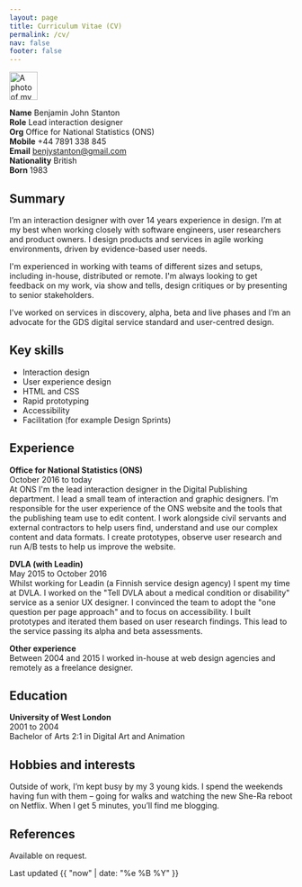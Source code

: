 ```yaml
---
layout: page
title: Curriculum Vitae (CV)
permalink: /cv/
nav: false
footer: false
---
```


<img class="u-photo image-m margin-bottom--0" src="{{ site.url }}/assets/benjy-stanton.jpg" alt="A photo of my face" height="50" width="50">

**Name** Benjamin John Stanton<br>
**Role** Lead interaction designer<br>
**Org** Office for National Statistics (ONS)<br>
**Mobile** +44 7891 338 845<br>
**Email** [benjystanton@gmail.com](mailto:benjystanton@gmail.com)<br>
**Nationality** British<br>
**Born** 1983

## Summary

I’m an interaction designer with over 14 years experience in design. I’m at my best when working closely with software engineers, user researchers and product owners. I design products and services in agile working environments, driven by evidence-based user needs.

I'm experienced in working with teams of different sizes and setups, including in-house, distributed or remote. I'm always looking to get feedback on my work, via show and tells, design critiques or by presenting to senior stakeholders.

I've worked on services in discovery, alpha, beta and live phases and I’m an advocate for the GDS digital service standard and user-centred design.

## Key skills

- Interaction design
- User experience design
- HTML and CSS
- Rapid prototyping
- Accessibility
- Facilitation (for example Design Sprints)

## Experience

**Office for National Statistics (ONS)**<br>
<span class="text-small">October 2016 to today</span><br>
At ONS I'm the lead interaction designer in the Digital Publishing department. I lead a small team of interaction and graphic designers. I'm responsible for the user experience of the ONS website and the tools that the publishing team use to edit content. I work alongside civil servants and external contractors to help users find, understand and use our complex content and data formats. I create prototypes, observe user research and run A/B tests to help us improve the website.

**DVLA (with Leadin)**<br>
<span class="text-small">May 2015 to October 2016</span><br>
Whilst working for Leadin (a Finnish service design agency) I spent my time at DVLA. I worked on the "Tell DVLA about a medical condition or disability" service as a senior UX designer. I convinced the team to adopt the "one question per page approach" and to focus on accessibility. I built prototypes and iterated them based on user research findings. This lead to the service passing its alpha and beta assessments.


**Other experience**<br>
Between 2004 and 2015 I worked in-house at web design agencies and remotely as a freelance designer.

## Education

**University of West London** <br>
<span class="text-small">2001 to 2004</span><br>
Bachelor of Arts 2:1 in Digital Art and Animation


## Hobbies and interests

Outside of work, I’m kept busy by my 3 young kids. I spend the weekends having fun with them – going for walks and watching the new She-Ra reboot on Netflix. When I get 5 minutes, you’ll find me blogging.

## References

Available on request.


<p class="text-small">Last updated {{ "now" | date: "%e %B %Y" }}</p>
